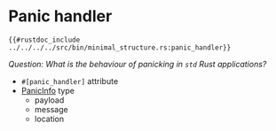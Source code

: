 # Panic handler

```rust,noplaypen
{{#rustdoc_include ../../../../src/bin/minimal_structure.rs:panic_handler}}
```

*Question: What is the behaviour of panicking in `std` Rust applications?*

- `#[panic_handler]` attribute
- [PanicInfo](https://doc.rust-lang.org/core/panic/struct.PanicInfo.html) type
    - payload
    - message
    - location